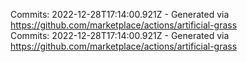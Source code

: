 Commits: 2022-12-28T17:14:00.921Z - Generated via https://github.com/marketplace/actions/artificial-grass
<br>
Commits: 2022-12-28T17:14:00.921Z - Generated via https://github.com/marketplace/actions/artificial-grass
<br>
